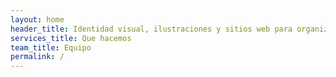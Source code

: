 ```yaml
---
layout: home
header_title: Identidad visual, ilustraciones y sitios web para organizaciones conscientes y amigables.
services_title: Que hacemos
team_title: Equipo
permalink: /
---
```


